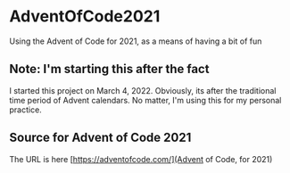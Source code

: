 # AdventOfCode2021
Using the Advent of Code for 2021, as a means of having a bit of fun

## Note: I'm starting this after the fact
I started this project on March 4, 2022. Obviously, its after the traditional time period of Advent calendars. No matter, I'm using this for my personal practice.

## Source for Advent of Code 2021
The URL is here [https://adventofcode.com/](Advent of Code, for 2021)